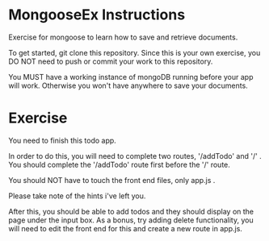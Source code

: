 # MongooseEx Instructions
Exercise for mongoose to learn how to save and retrieve documents. 

To get started, git clone this repository. Since this is your own exercise, you DO NOT need to push or commit your work to this repository.

You MUST have a working instance of mongoDB running before your app will work. Otherwise you won't have anywhere to save your documents.

# Exercise 
You need to finish this todo app. 

In order to do this, you will need to complete two routes, '/addTodo' and '/' . You should complete the '/addTodo' route
first before the '/' route. 

You should NOT have to touch the front end files, only app.js . 

Please take note of the hints i've left you. 

After this, you should be able to add todos and they should display on the page under the input box. 
As a bonus, try adding delete functionality, you will need to edit the front end for this and create a new route in app.js.
